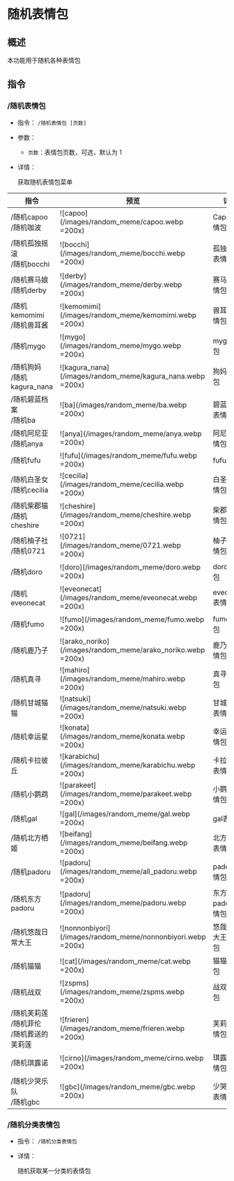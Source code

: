 # 随机表情包

## 概述

本功能用于随机各种表情包

## 指令

### /随机表情包

- 指令： `/随机表情包 [页数]`

- 参数：

  - `页数`：表情包页数，可选，默认为 1

- 详情：

  获取随机表情包菜单

| 指令                                            | 预览                                                         | 详情               |
| ----------------------------------------------- | ------------------------------------------------------------ | ------------------ |
| /随机capoo<br/>/随机咖波                        | ![capoo](/images/random_meme/capoo.webp =200x)               | Capoo 表情包       |
| /随机孤独摇滚<br/>/随机bocchi                   | ![bocchi](/images/random_meme/bocchi.webp =200x)             | 孤独摇滚表情包     |
| /随机赛马娘<br/>/随机derby                      | ![derby](/images/random_meme/derby.webp =200x)               | 赛马娘表情包       |
| /随机kemomimi<br/>/随机兽耳酱                   | ![kemomimi](/images/random_meme/kemomimi.webp =200x)         | 兽耳酱表情包       |
| /随机mygo                                       | ![mygo](/images/random_meme/mygo.webp =200x)                 | mygo表情包         |
| /随机狗妈<br/>/随机kagura_nana                  | ![kagura_nana](/images/random_meme/kagura_nana.webp =200x)   | 狗妈表情包         |
| /随机碧蓝档案<br/>/随机ba                       | ![ba](/images/random_meme/ba.webp =200x)                     | 碧蓝档案表情包     |
| /随机阿尼亚<br/>/随机anya                       | ![anya](/images/random_meme/anya.webp =200x)                 | 阿尼亚表情包       |
| /随机fufu                                       | ![fufu](/images/random_meme/fufu.webp =200x)                 | fufu表情包         |
| /随机白圣女<br/>/随机cecilia                    | ![cecilia](/images/random_meme/cecilia.webp =200x)           | 白圣女表情包       |
| /随机柴郡猫<br/>/随机cheshire                   | ![cheshire](/images/random_meme/cheshire.webp =200x)         | 柴郡猫表情包       |
| /随机柚子社<br/>/随机0721                       | ![0721](/images/random_meme/0721.webp =200x)                 | 柚子社表情包       |
| /随机doro                                       | ![doro](/images/random_meme/doro.webp =200x)                 | doro表情包         |
| /随机eveonecat                                  | ![eveonecat](/images/random_meme/eveonecat.webp =200x)       | eveonecat表情包    |
| /随机fumo                                       | ![fumo](/images/random_meme/fumo.webp =200x)                 | fumo表情包         |
| /随机鹿乃子                                     | ![arako_noriko](/images/random_meme/arako_noriko.webp =200x) | 鹿乃子表情包       |
| /随机真寻                                       | ![mahiro](/images/random_meme/mahiro.webp =200x)             | 真寻表情包         |
| /随机甘城猫猫                                   | ![natsuki](/images/random_meme/natsuki.webp =200x)           | 甘城猫猫表情包     |
| /随机幸运星                                     | ![konata](/images/random_meme/konata.webp =200x)             | 幸运星表情包       |
| /随机卡拉彼丘                                   | ![karabichu](/images/random_meme/karabichu.webp =200x)       | 卡拉彼丘表情包     |
| /随机小鹦鹉                                     | ![parakeet](/images/random_meme/parakeet.webp =200x)         | 小鹦鹉表情包       |
| /随机gal                                        | ![gal](/images/random_meme/gal.webp =200x)                   | gal表情包          |
| /随机北方栖姬                                   | ![beifang](/images/random_meme/beifang.webp =200x)           | 北方栖姬表情包     |
| /随机padoru                                     | ![padoru](/images/random_meme/all_padoru.webp =200x)         | padoru表情包       |
| /随机东方padoru                                 | ![padoru](/images/random_meme/padoru.webp =200x)             | 东方padoru表情包   |
| /随机悠哉日常大王                               | ![nonnonbiyori](/images/random_meme/nonnonbiyori.webp =200x) | 悠哉日常大王表情包 |
| /随机猫猫                                       | ![cat](/images/random_meme/cat.webp =200x)                   | 猫猫表情包         |
| /随机战双                                       | ![zspms](/images/random_meme/zspms.webp =200x)               | 战双表情包         |
| /随机芙莉莲<br/>/随机菲伦<br/>/随机葬送的芙莉莲 | ![frieren](/images/random_meme/frieren.webp =200x)           | 芙莉莲表情包       |
| /随机琪露诺                                     | ![cirno](/images/random_meme/cirno.webp =200x)               | 琪露诺表情包       |
| /随机少哭乐队<br/>/随机gbc                      | ![gbc](/images/random_meme/gbc.webp =200x)                   | 少哭乐队表情包     |

### /随机分类表情包

- 指令： `/随机分类表情包`

- 详情：

  随机获取某一分类的表情包
